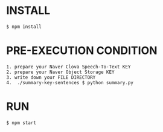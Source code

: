 # INSTALL
```
$ npm install
```

# PRE-EXECUTION CONDITION
```
1. prepare your Naver Clova Speech-To-Text KEY
2. prepare your Naver Object Storage KEY
3. write down your FILE DIRECTORY
4.  ./summary-key-sentences $ python summary.py

```

# RUN
```
$ npm start
```
